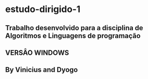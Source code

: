 # estudo-dirigido-1
## Trabalho desenvolvido para a disciplina de Algoritmos e Linguagens de programação 
##
## VERSÂO WINDOWS
##
## By Vinicius and Dyogo
